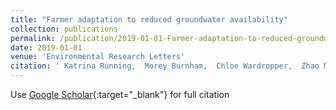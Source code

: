 ```yaml
---
title: "Farmer adaptation to reduced groundwater availability"
collection: publications
permalink: /publication/2019-01-01-Farmer-adaptation-to-reduced-groundwater-availability
date: 2019-01-01
venue: 'Environmental Research Letters'
citation: ' Katrina Running,  Morey Burnham,  Chloe Wardropper,  Zhao Ma,  Jason Hawes,  Margaret Bray, &quot;Farmer adaptation to reduced groundwater availability.&quot; Environmental Research Letters, 2019.'
---
```

Use [Google Scholar](https://scholar.google.com/scholar?q=Farmer+adaptation+to+reduced+groundwater+availability){:target="_blank"} for full citation